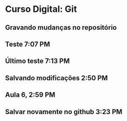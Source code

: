 # Curso Digital: Git

## Gravando mudanças no repositório

## Teste 7:07 PM

## Último teste 7:13 PM

## Salvando modificações 2:50 PM

## Aula 6, 2:59 PM

## Salvar novamente no github 3:23 PM